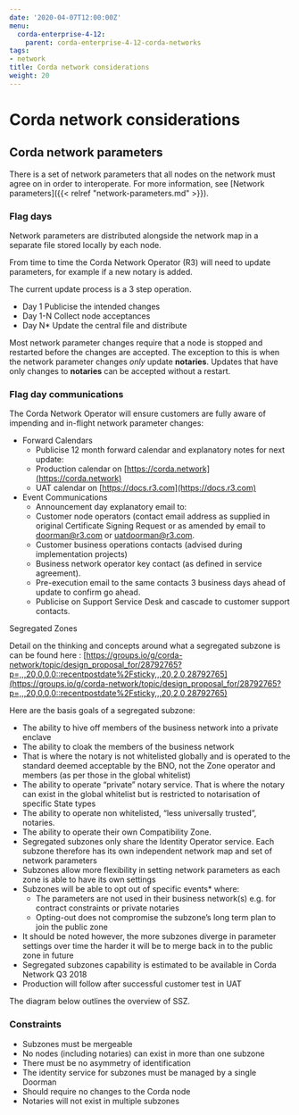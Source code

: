 ```yaml
---
date: '2020-04-07T12:00:00Z'
menu:
  corda-enterprise-4-12:
    parent: corda-enterprise-4-12-corda-networks
tags:
- network
title: Corda network considerations
weight: 20
---
```



# Corda network considerations


## Corda network parameters

There is a set of network parameters that all nodes on the network must agree on in order to interoperate. For more information, see [Network parameters]({{< relref "network-parameters.md" >}}).

### Flag days

Network parameters are distributed alongside the network map in a separate file stored locally by each node.

From time to time the Corda Network Operator (R3) will need to update parameters, for example if a new notary is added.

The current update process is a 3 step operation.

* Day 1 Publicise the intended changes
* Day 1-N Collect node acceptances
* Day N* Update the central file and distribute

Most network parameter changes require that a node is stopped and restarted before the changes are accepted. The exception to this is when the network parameter changes _only_ update **notaries**. Updates that have only changes to **notaries** can be accepted without a restart.

### Flag day communications

The Corda Network Operator will ensure customers are fully aware of impending and in-flight network parameter changes:


- Forward Calendars
  - Publicise 12 month forward calendar and explanatory notes for next update:
  - Production calendar on [https://corda.network](https://corda.network)
  - UAT calendar on [https://docs.r3.com](https://docs.r3.com)
- Event Communications
  - Announcement day explanatory email to:
   - Customer node operators (contact email address as supplied in original Certificate Signing Request or as amended by email to [doorman@r3.com](mailto:doorman@r3.com) or [uatdoorman@r3.com](mailto:uatdoorman@r3.com).
  * Customer business operations contacts (advised during implementation projects)
  * Business network operator key contact (as defined in service agreement).
  * Pre-execution email to the same contacts 3 business days ahead of update to confirm go ahead.
  * Publicise on Support Service Desk and cascade to customer support contacts.

Segregated Zones

Detail on the thinking and concepts around what a segregated subzone is can be found here : [https://groups.io/g/corda-network/topic/design_proposal_for/28792765?p=,,,20,0,0,0::recentpostdate%2Fsticky,,,20,2,0,28792765](https://groups.io/g/corda-network/topic/design_proposal_for/28792765?p=,,,20,0,0,0::recentpostdate%2Fsticky,,,20,2,0,28792765)

Here are the basis goals of a segregated subzone:

- The ability to hive off members of the business network into a private enclave
- The ability to cloak the members of the business network
- That is where the notary is not whitelisted globally and is operated to the standard deemed acceptable by the BNO, not the Zone operator and members (as per those in the global whitelist)
- The ability to operate “private” notary service. That is where the notary can exist in the global whitelist but is restricted to notarisation of specific State types
- The ability to operate non whitelisted, “less universally trusted”, notaries.
- The ability to operate their own Compatibility Zone.
- Segregated subzones only share the Identity Operator service. Each subzone therefore has its own independent network map and set of network parameters
- Subzones allow more flexibility in setting network parameters as each zone is able to have its own settings
- Subzones will be able to opt out of specific events* where:
  - The parameters are not used in their business network(s) e.g. for contract constraints or private notaries
  - Opting-out does not compromise the subzone’s long term plan to join the public zone
- It should be noted however, the more subzones diverge in parameter settings over time the harder it will be to merge back in to the public zone in future
- Segregated subzones capability is estimated to be available in Corda Network Q3 2018
- Production will follow after successful customer test in UAT

The diagram below outlines the overview of SSZ.



### Constraints


* Subzones must be mergeable
* No nodes (including notaries) can exist in more than one subzone
* There must be no asymmetry of identification
* The identity service for subzones must be managed by a single Doorman
* Should require no changes to the Corda node
* Notaries will not exist in multiple subzones

